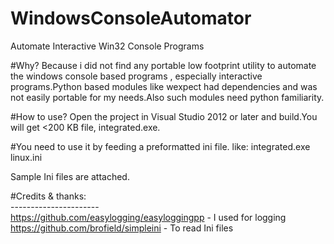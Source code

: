# WindowsConsoleAutomator
Automate Interactive Win32 Console Programs 

#Why?
Because i did not find any portable low footprint utility to automate the windows console based programs , especially interactive programs.Python based modules like wexpect had dependencies and was not easily portable for my needs.Also such modules need python familiarity.

#How to use?
Open the project in Visual Studio 2012 or later and build.You will get <200 KB file, integrated.exe.

#You need to use it by feeding a preformatted ini file. like:
integrated.exe linux.ini

Sample Ini files are attached.


#Credits & thanks:<br>
----------------------<br>
https://github.com/easylogging/easyloggingpp - I used for logging<br>
https://github.com/brofield/simpleini - To read Ini files<br>
